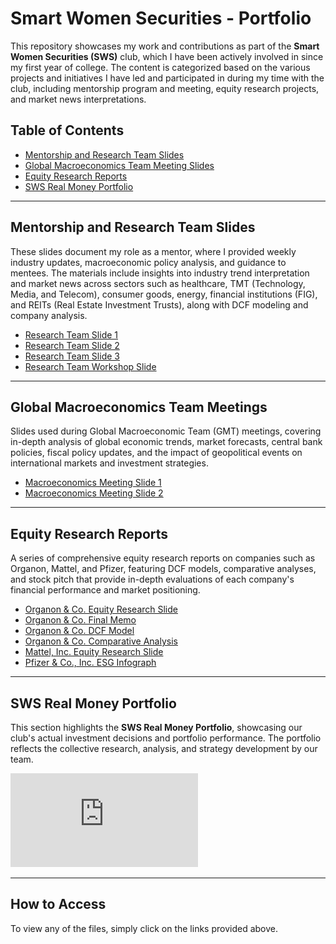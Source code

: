 # Smart Women Securities - Portfolio

This repository showcases my work and contributions as part of the **Smart Women Securities (SWS)** club, which I have been actively involved in since my first year of college. The content is categorized based on the various projects and initiatives I have led and participated in during my time with the club, including mentorship program and meeting, equity research projects, and market news interpretations. 



## Table of Contents
- [Mentorship and Research Team Slides](#mentorship-and-research-team-slides)
- [Global Macroeconomics Team Meeting Slides](#global-macroeconomics-team-meetings)
- [Equity Research Reports](#equity-research-reports)
- [SWS Real Money Portfolio](#sws-real-money-portfolio)

---

## Mentorship and Research Team Slides

These slides document my role as a mentor, where I provided weekly industry updates, macroeconomic policy analysis, and guidance to mentees. The materials include insights into industry trend interpretation and market news across sectors such as healthcare, TMT (Technology, Media, and Telecom), consumer goods, energy, financial institutions (FIG), and REITs (Real Estate Investment Trusts), along with DCF modeling and company analysis.

- [Research Team Slide 1](https://github.com/AnmengHao/SmartWomenSecurities-Portfolio/blob/e02a91dc0caf0e7482d63ae747bba945e95e72ca/SWS%20Research%20Team%20Meeting%20.pdf)
- [Research Team Slide 2](https://github.com/AnmengHao/SmartWomenSecurities-Portfolio/blob/b97054704efcc328180ef2d5fcc899903cdf7c30/SWS%20Research%20Team%20%20meeting.pdf)
- [Research Team Slide 3](https://github.com/AnmengHao/SmartWomenSecurities-Portfolio/blob/e02a91dc0caf0e7482d63ae747bba945e95e72ca/SWS%20Research%20Team%20meeting.pdf)
- [Research Team Workshop Slide](https://github.com/AnmengHao/SmartWomenSecurities-Portfolio/blob/0e2794ffaec61cc850b7be8cf971a378e015f27e/SWS%20Research%20Team%20Workshop.pdf)

---

## Global Macroeconomics Team Meetings

Slides used during Global Macroeconomic Team (GMT) meetings, covering in-depth analysis of global economic trends, market forecasts, central bank policies, fiscal policy updates, and the impact of geopolitical events on international markets and investment strategies.


- [Macroeconomics Meeting Slide 1](https://github.com/AnmengHao/SmartWomenSecurities-Portfolio/blob/b970ed8e9e9cced0212200b11c835d23f71f268f/SWS%20Global%20Macro%20Team%20%20meeting.pdf)
- [Macroeconomics Meeting Slide 2](https://github.com/AnmengHao/SmartWomenSecurities-Portfolio/blob/b970ed8e9e9cced0212200b11c835d23f71f268f/SWS%20Global%20Macro%20Team%20Meeting.pdf)

---

## Equity Research Reports

A series of comprehensive equity research reports on companies such as Organon, Mattel, and Pfizer, featuring DCF models, comparative analyses, and stock pitch that provide in-depth evaluations of each company's financial performance and market positioning.


- [Organon & Co. Equity Research Slide](https://github.com/AnmengHao/SmartWomenSecurities-Portfolio/blob/dee41d6243a174ce4fd0d2092e8009662a44bae2/SWS%20Organon%20Research.pdf)
- [Organon & Co. Final Memo](https://github.com/AnmengHao/SmartWomenSecurities-Portfolio/blob/dee41d6243a174ce4fd0d2092e8009662a44bae2/SWS%20Organon%20Final%20Memo.pdf)
- [Organon & Co. DCF Model](https://github.com/AnmengHao/SmartWomenSecurities-Portfolio/blob/dee41d6243a174ce4fd0d2092e8009662a44bae2/SWS%20DCF%20Model.xlsx)
- [Organon & Co. Comparative Analysis](https://github.com/AnmengHao/SmartWomenSecurities-Portfolio/blob/dee41d6243a174ce4fd0d2092e8009662a44bae2/SWS%20Comparable%20Company%20Analysis.xlsx)
- [Mattel, Inc. Equity Research Slide](https://github.com/AnmengHao/SmartWomenSecurities-Portfolio/blob/dee41d6243a174ce4fd0d2092e8009662a44bae2/SWS%20Mattel%20Research.pdf)
- [Pfizer & Co., Inc. ESG Infograph](https://github.com/AnmengHao/SmartWomenSecurities-Portfolio/blob/dee41d6243a174ce4fd0d2092e8009662a44bae2/Pfizer%20ESG%20Infograph.pdf)

---

## SWS Real Money Portfolio

This section highlights the **SWS Real Money Portfolio**, showcasing our club's actual investment decisions and portfolio performance. The portfolio reflects the collective research, analysis, and strategy development by our team.

![SWS Real Money Portfolio](https://github.com/AnmengHao/SmartWomenSecurities-Portfolio/blob/dee41d6243a174ce4fd0d2092e8009662a44bae2/SWS%20Organon%20Research.pdf)

---

## How to Access

To view any of the files, simply click on the links provided above.
